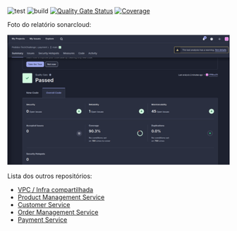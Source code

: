 ![test](https://github.com/pedidos-techallenge/payment-service/actions/workflows/test.yml/badge.svg)
![build](https://github.com/pedidos-techallenge/payment-service/actions/workflows/build.yml/badge.svg)
[![Quality Gate Status](https://sonarcloud.io/api/project_badges/measure?project=pedidos-techallenge_payment-service&metric=alert_status)](https://sonarcloud.io/summary/new_code?id=pedidos-techallenge_payment-service)
[![Coverage](https://sonarcloud.io/api/project_badges/measure?project=pedidos-techallenge_payment-service&metric=coverage)](https://sonarcloud.io/summary/new_code?id=pedidos-techallenge_payment-service)


Foto do relatório sonarcloud:

![](./coverage.png)

Lista dos outros repositórios:
- [VPC / Infra compartilhada](https://github.com/pedidos-techallenge/infra/tree/main)
- [Product Management Service](https://github.com/pedidos-techallenge/products-service)
- [Customer Service](https://github.com/pedidos-techallenge/client-service)
- [Order Management Service](https://github.com/pedidos-techallenge/order-management)
- [Payment Service](https://github.com/pedidos-techallenge/payment-service)

